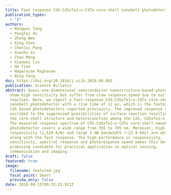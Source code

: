 ```yaml
---
title: Fast response CdS-CdSxTe1−x-CdTe core-shell nanobelt photodetector
publication_types:
  - "2"
authors:
  - Mingwei Tang
  - Pengfei Xu
  - Zhong Wen
  - Xing Chen
  - Chenlei Pang
  - Xuechu Xu
  - Chao Meng
  - Xiaowei Liu
  - He Tian
  - Nagarajan Raghavan
  - Qing Yang
doi: https://doi.org/10.1016/j.scib.2018.08.003
publication: Science Bulletin
abstract: Quasi-one-dimensional semiconductor nanostructure-based photodetectors
  show high sensitivity but suffer from slow response speed due to surface
  reaction. Here, we report a fast-response CdS-CdSxTe1−x-CdTe core-shell
  nanobelt photodetector with a rise time of 11 μs, which is the fastest among
  CdS based photodetectors reported previously. The improved response speed is
  ascribed to the suppressed possibilities of surface reaction resulting from
  the core-shell structure and heterojunction among the CdS, CdSxTe1−x and CdTe.
  The measured response spectrum of CdS-CdSxTe1−x-CdTe core-shell nanobelt
  photodetector covers a wide range from 355 to 785 nm. Moreover, high
  responsivity (1,520 A/W) and large 3 dB bandwidth (∼22.9 kHz) are obtained
  along with the fast response. The high performance in responsivity,
  sensitivity, spectral response and photoresponse speed makes this device a
  promising candidate for practical application in optical sensing,
  communication and imaging.
draft: false
featured: true
image:
  filename: featured.jpg
  focal_point: Smart
  preview_only: false
date: 2018-09-15T09:33:23.911Z
---
```

